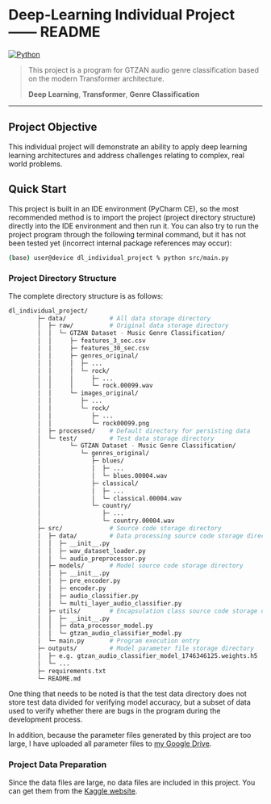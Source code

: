 # Deep‑Learning Individual Project  ——  README

[![Python](https://img.shields.io/badge/python-3.12%2B-blue.svg)](#)

> This project is a program for GTZAN audio genre classification based on the modern Transformer architecture.
> 
> **Deep Learning**, **Transformer**, **Genre Classification**

---

## Project Objective

This individual project will demonstrate an ability to apply deep learning learning architectures and address challenges relating to complex, real world problems.

## Quick Start

This project is built in an IDE environment (PyCharm CE), so the most recommended method is to import the project (project directory structure) directly into the IDE environment and then run it. You can also try to run the project program through the following terminal command, but it has not been tested yet (incorrect internal package references may occur):

```bash
(base) user@device dl_individual_project % python src/main.py
```

### Project Directory Structure

The complete directory structure is as follows:

```bash
dl_individual_project/
        ├─ data/            # All data storage directory
        │  ├─ raw/          # Original data storage directory
        │  │  └─ GTZAN Dataset - Music Genre Classification/
        │  │     ├─ features_3_sec.csv
        │  │     ├─ features_30_sec.csv
        │  │     ├─ genres_original/
        │  │     │  ├─ ...
        │  │     │  └─ rock/
        │  │     │     ├─ ...
        │  │     │     └─ rock.00099.wav
        │  │     └─ images_original/
        │  │        ├─ ...
        │  │        └─ rock/
        │  │           ├─ ...
        │  │           └─ rock00099.png
        │  ├─ processed/    # Default directory for persisting data
        │  └─ test/         # Test data storage directory
        │        └─ GTZAN Dataset - Music Genre Classification/
        │           └─ genres_original/
        │              ├─ blues/
        │              │  ├─ ...
        │              │  └─ blues.00004.wav
        │              ├─ classical/
        │              │  ├─ ...
        │              │  └─ classical.00004.wav
        │              └─ country/
        │                 ├─ ...
        │                 └─ country.00004.wav
        ├─ src/             # Source code storage directory
        │  ├─ data/         # Data processing source code storage directory
        │  │  ├─ __init__.py
        │  │  ├─ wav_dataset_loader.py
        │  │  └─ audio_preprocessor.py
        │  ├─ models/       # Model source code storage directory
        │  │  ├─ __init__.py
        │  │  ├─ pre_encoder.py
        │  │  ├─ encoder.py
        │  │  ├─ audio_classifier.py
        │  │  └─ multi_layer_audio_classifier.py
        │  ├─ utils/        # Encapsulation class source code storage directory
        │  │  ├─ __init__.py
        │  │  ├─ data_processor_model.py
        │  │  └─ gtzan_audio_classifier_model.py
        │  └─ main.py       # Program execution entry
        ├─ outputs/         # Model parameter file storage directory
        │  ├─ e.g. gtzan_audio_classifier_model_1746346125.weights.h5
        │  └─ ...
        ├─ requirements.txt
        └─ README.md
```

One thing that needs to be noted is that the test data directory does not store test data divided for verifying model accuracy, but a subset of data used to verify whether there are bugs in the program during the development process.

In addition, because the parameter files generated by this project are too large, I have uploaded all parameter files to [my Google Drive](https://drive.google.com/drive/folders/1H0lL_lccoC1n7CyEI8j2viPY6IFgh0mN?usp=share_link).

### Project Data Preparation

Since the data files are large, no data files are included in this project. You can get them from the [Kaggle website](https://www.kaggle.com/datasets/andradaolteanu/gtzan-dataset-music-genre-classification).

